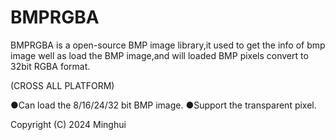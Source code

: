 # BMPRGBA
BMPRGBA is a open-source BMP image library,it used to get the info of bmp image well as load the BMP image,and will loaded BMP pixels convert to 32bit RGBA format.

(CROSS ALL PLATFORM)

●Can load the 8/16/24/32 bit BMP image. 
●Support the transparent pixel.



Copyright (C) 2024 Minghui

